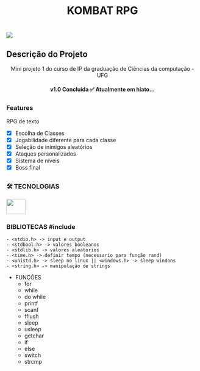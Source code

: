 <h1 align="center">KOMBAT RPG<h1>

<img src="https://czfbfpenqxrbwpcuyeev.supabase.co/storage/v1/object/public/Imagens/gifs/RPG.gif?t=2023-11-02T19%3A56%3A43.519Z">

## Descrição do Projeto
<p align="center">Mini projeto 1 do curso de IP da graduação de Ciências da computação - UFG<p>

<h4 align="center"> v1.0 Concluída ✅ Atualmente em hiato...<h4>

##

### Features
<p>RPG de texto<p>

- [x] Escolha de Classes
- [x] Jogabilidade diferente para cada classe
- [x] Seleção de inimigos aleatórios
- [x] Ataques personalizados
- [x] Sistema de níveis
- [x] Boss final

##

### 🛠️ TECNOLOGIAS

 <img height="40" width="50" src="https://cdn.jsdelivr.net/gh/devicons/devicon/icons/c/c-original.svg" />
 <h3>BIBLIOTECAS #include</h3>

    - <stdio.h> -> input e output
    - <stdbool.h> -> valores booleanos
    - <stdlib.h> -> valores aleatorios
    - <time.h> -> definir tempo (necessario para função rand)
    - <unistd.h> -> sleep no linux || <windows.h> -> sleep windons
    - <string.h> -> manipulação de strings
 
 - FUNÇÔES
    - for
    - while
    - do while
    - printf
    - scanf
    - fflush
    - sleep
    - usleep
    - getchar
    - if
    - else
    - switch
    - strcmp
  
